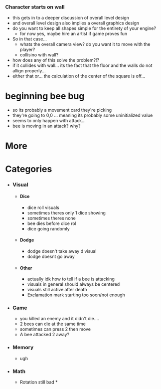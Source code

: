 ### Character starts on wall
* this gets in to a deeper discussion of overall level design
* and overall level design also implies a overall graphics design
* do you want to keep all shapes simple for the entirety of your engine?
	* for now yes, maybe hire an artist if game proves fun
* So in that case...
	* whats the overall camera view? do you want it to move with the player?
	* collisino with wall?
* how does any of this solve the problem?!?
* if it collides with wall... its the  fact that the floor and the walls do not allign properly...
* either that or... the calculation of the center of the square is off...
# beginning bee bug
* so its probably a movement card they're picking
* they're going to 0,0 ... meaning its probably some uninitialized value
* seems to only happen with attack...
* bee is moving in an attack? why?


# More

# Categories
* ### Visual
	* #### Dice
		* dice roll visuals
		* sometimes theres only 1 dice showing
		* sometimes theres none
		* bee dies before dice rol
		* dice going randomly
	* #### Dodge
		* dodge doesn't take away d visual
		* dodge doesnt go away
	* #### Other
		* actually idk how to tell if a bee is attacking
		* visuals in general should always be centered
		* visuals still active after death
		* Exclamation mark starting too soon/not enough
* ### Game
	* you killed an enemy and it didn't die....
	* 2 bees can die at the same time
	* sometimes can press 2 then move
	* A bee attacked 2 away?
* ### Memory
	* ugh
* ### Math
	* Rotation still bad *